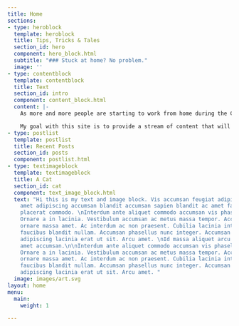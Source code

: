 ```yaml
---
title: Home
sections:
- type: heroblock
  template: heroblock
  title: Tips, Tricks & Tales
  section_id: hero
  component: hero_block.html
  subtitle: "### Stuck at home? No problem."
  image: ''
- type: contentblock
  template: contentblock
  title: Text
  section_id: intro
  component: content_block.html
  content: |-
    As more and more people are starting to work from home during the COVID-19 pandemic, either to self-quarantine or just in an effort to reduce contact with others, we find ourselves in a new and potentially unknown situation.

    My goal with this site is to provide a stream of content that will hopefully assist in this trying time. I'm certainly not a health expert, but I am pretty good at this whole social distancing gig. Always defer to your local government's directives as far as staying safe.
- type: postlist
  template: postlist
  title: Recent Posts
  section_id: posts
  component: postlist.html
- type: textimageblock
  template: textimageblock
  title: A Cat
  section_id: cat
  component: text_image_block.html
  text: "Hi this is my text and image block. Vis accumsan feugiat adipiscing nisl
    amet adipiscing accumsan blandit accumsan sapien blandit ac amet faucibus aliquet
    placerat commodo. \nInterdum ante aliquet commodo accumsan vis phasellus adipiscing.
    Ornare a in lacinia. Vestibulum accumsan ac metus massa tempor. Accumsan in lacinia
    ornare massa amet. Ac interdum ac non praesent. Cubilia lacinia interdum massa
    faucibus blandit nullam. Accumsan phasellus nunc integer. Accumsan euismod nunc
    adipiscing lacinia erat ut sit. Arcu amet. \nId massa aliquet arcu accumsan lorem
    amet accumsan.\n\nInterdum ante aliquet commodo accumsan vis phasellus adipiscing.
    Ornare a in lacinia. Vestibulum accumsan ac metus massa tempor. Accumsan in lacinia
    ornare massa amet. Ac interdum ac non praesent. Cubilia lacinia interdum massa
    faucibus blandit nullam. Accumsan phasellus nunc integer. Accumsan euismod nunc
    adipiscing lacinia erat ut sit. Arcu amet. "
  image: images/art.svg
layout: home
menu:
  main:
    weight: 1

---
```

